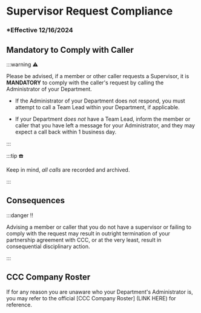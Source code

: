 # Supervisor Request Compliance

### \*Effective 12/16/2024

## Mandatory to Comply with Caller

:::warning ⚠️

Please be advised, if a member or other caller requests a Supervisor, it is **MANDATORY** to comply with the caller's
request by calling the Administrator of your Department.

- If the Administrator of your Department does not
  respond, you must attempt to call a Team Lead within your Department, if applicable.

- If your Department _does not_ have a Team Lead, inform the member or caller that you have left a message for your Administrator,
  and they may expect a call back within 1 business day.

:::

:::tip ☎️

Keep in mind, _all calls_ are recorded and archived.

:::

## Consequences

:::danger ‼️

Advising a member or caller that you do not have a supervisor or failing to comply with the request may result in
outright termination of your partnership agreement with CCC, or at the very least, result in consequential
disciplinary action.

:::

## CCC Company Roster

If for any reason you are unaware who your Department's Administrator is, you may refer to the official [CCC
Company Roster] (LINK HERE) for reference.
